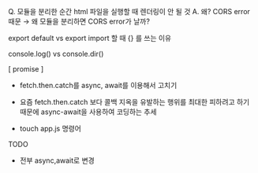 Q. 모듈을 분리한 순간 html 파일을 실행할 때 렌더링이 안 될 것
A. 왜? CORS error 때문 → 왜 모듈을 분리하면 CORS error가 날까?

export default vs export
import 할 때 {} 를 쓰는 이유

console.log() vs console.dir()

[ promise ]
- fetch.then.catch를 async, await를 이용해서 고치기
- 요즘 fetch.then.catch 보다 콜백 지옥을 유발하는 행위를 최대한 피하려고 하기 때문에 async-await을 사용하여 코딩하는 추세

- touch app.js 명령어


TODO
- 전부 async,await로 변경

